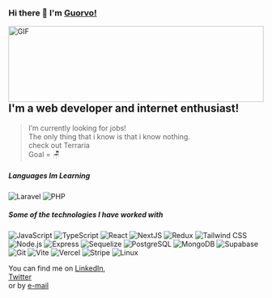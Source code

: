 ### Hi there 👋 I'm [Guorvo!](https://https://guorvo.vercel.app//)

<img align="right" alt="GIF" height="150px" width="100%" object-fit="cover" src="https://media.giphy.com/media/3og0IV7MOCfnm85iRa/giphy-downsized.gif" />

## I'm a web developer and internet enthusiast!

> I’m currently looking for jobs! <br>
> The only thing that i know is that i know nothing. <br>
> check out Terraria <br>
> Goal = 🪑 <br>

##### Languages Im Learning

![Laravel](https://img.shields.io/badge/-Laravel-000?style=flat&logo=laravel&logoColor=white)
![PHP](https://img.shields.io/badge/-PHP-000?style=flat&logo=php&logoColor=white)

##### Some of the technologies I have worked with

![JavaScript](https://img.shields.io/badge/-Javascript-000?style=flat&logo=javascript&logoColor=white)
![TypeScript](https://img.shields.io/badge/-TypeScript-000?style=flat&logo=typescript&logoColor=white)
![React](https://img.shields.io/badge/-React-000?style=flat&logo=react&logoColor=white)
![NextJS](https://img.shields.io/badge/-NextJS-000?style=flat&logo=Next.js&logoColor=white)
![Redux](https://img.shields.io/badge/-Redux-000?style=flat&logo=redux&logoColor=white)
![Tailwind CSS](https://img.shields.io/badge/-Tailwind%20CSS-000?style=flat&logo=tailwindcss&logoColor=white)
<br>
![Node.js](https://img.shields.io/badge/-Node.js-000?style=flat&logo=node.js&logoColor=white)
![Express](https://img.shields.io/badge/-Express-000?style=flat&logo=express&logoColor=white)
![Sequelize](https://img.shields.io/badge/-Sequelize-000?style=flat&logo=sequelize&logoColor=white)
![PostgreSQL](https://img.shields.io/badge/-PostgreSQL-000?style=flat&logo=postgreSQL&logoColor=white)
![MongoDB](https://img.shields.io/badge/-MongoDB-000?style=flat&logo=mongodb&logoColor=white)
![Supabase](https://img.shields.io/badge/-Supabase-000?style=flat&logo=supabase&logoColor=white)
<br>
![Git](https://img.shields.io/badge/-Git-000?style=flat&logo=git&logoColor=white)
![Vite](https://img.shields.io/badge/-Vite-000?style=flat&logo=vite&logoColor=white)
![Vercel](https://img.shields.io/badge/-Vercel-000?style=flat&logo=vercel&logoColor=white)
![Stripe](https://img.shields.io/badge/-Stripe-000?style=flat&logo=stripe&logoColor=white)
![Linux](https://img.shields.io/badge/-Linux-000?style=flat&logo=linux&logoColor=white)
<br/>

You can find me on 
[LinkedIn](https://www.linkedin.com/in/guorvo/), <br>[Twitter](https://twitter.com/guorvo_dev)<br>or by [e-mail](lmcuchero@gmail.com)
